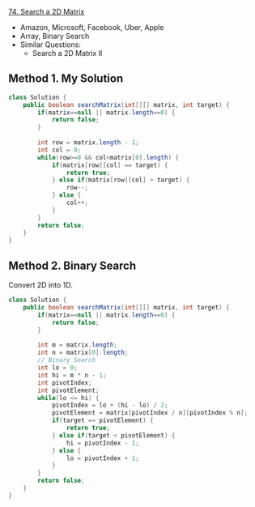 [74. Search a 2D Matrix](https://leetcode.com/problems/search-a-2d-matrix/)

* Amazon, Microsoft, Facebook, Uber, Apple
* Array, Binary Search
* Similar Questions:
    * Search a 2D Matrix II
    
    
## Method 1. My Solution
```java 
class Solution {
    public boolean searchMatrix(int[][] matrix, int target) {
        if(matrix==null || matrix.length==0) {
            return false;
        }
        
        int row = matrix.length - 1;
        int col = 0;
        while(row>=0 && col<matrix[0].length) {
            if(matrix[row][col] == target) {
                return true;
            } else if(matrix[row][col] > target) {
                row--;
            } else {
                col++;
            }
        }
        return false;
    }
}
```


## Method 2. Binary Search
Convert 2D into 1D.
```java 
class Solution {
    public boolean searchMatrix(int[][] matrix, int target) {
        if(matrix==null || matrix.length==0) {
            return false;
        }
        
        int m = matrix.length;
        int n = matrix[0].length;
        // Binary Search
        int lo = 0;
        int hi = m * n - 1;
        int pivotIndex;
        int pivotElement;
        while(lo <= hi) {
            pivotIndex = lo + (hi - lo) / 2;
            pivotElement = matrix[pivotIndex / n][pivotIndex % n];
            if(target == pivotElement) {
                return true;
            } else if(target < pivotElement) {
                hi = pivotIndex - 1;
            } else {
                lo = pivotIndex + 1;
            }
        }
        return false;
    }
}
```




